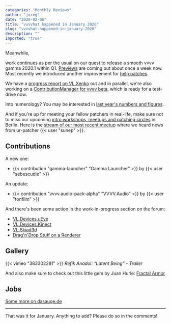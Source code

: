 ```yaml
---
categories: "Monthly Reviews"
author: "joreg"
date: "2020-02-06"
title: "vvvvhat happened in January 2020"
slug: "vvvvhat-happened-in-january-2020"
description: ""
imported: "true"
---
```



Meanwhile,

work continues as per the usual on our quest to release a smooth vvvv gamma 2020.1 within Q1. [Previews](/blog/2020/vvvv-gamma-2019.2-preview) are coming out about once a week now. Most recently we introduced another improvement for [help patches](/blog/2020/vl-help-patches). 

We have a [progress report on VL.Xenko](/blog/2020/vl-xenko-3d-engine-update-3) out and in parallel, we're also working on a [ContributionManager for vvvv beta](https://discourse.vvvv.org/t/contributionmanager-for-vvvv-beta/18226), which is ready for a test-drive now.

Into numerology? You may be interested in [last year's numbers and figures](/blog/2020/vvvv-in-numbers-2019).

And if you're up for meeting your fellow patchers in real-life, make sure not to miss our upcoming [intro workshops, meetups and patching circles](/blog/2020/upcoming-intro-workshops-meetups-and-patching-circles) in Berlin. Here is the [stream of our most recent meetup](https://youtu.be/zwLVcvGfPic) where we heard news from ur-patcher {{< user "sunep" >}}.


## Contributions

A new one:
* {{< contribution "gamma-launcher" "Gamma Launcher" >}} by {{< user "sebescudie" >}}

An update:
* {{< contribution "vvvv.audio-pack-alpha" "VVVV.Audio" >}} by {{< user "tonfilm" >}}

And there's been some action in the work-in-progress section on the forum:
* [VL.Devices.uEye](https://discourse.vvvv.org/t/vl-devices-ueye/16616)
* [VL.Devices.Kinect](https://discourse.vvvv.org/t/vl-devices-kinect/18223)
* [VL.Skiad3d](https://discourse.vvvv.org/t/vl-skia3d/18201)
* [Drag'n'Drop Stuff on a Renderer](https://discourse.vvvv.org/t/drag-and-drop-stuff-on-a-renderer/18202)

## Gallery

{{< vimeo "383302281" >}}
*Refik Anadol: “Latent Being” - Trailer*

And also make sure to check out this little gem by Juan Hurle: [Fractal Armor](https://vimeo.com/381776756)

## Jobs

[Some more on dasauge.de](https://dasauge.de/sta/Vvvv/)

---

That was it for January. Anything to add? Please do so in the comments!

